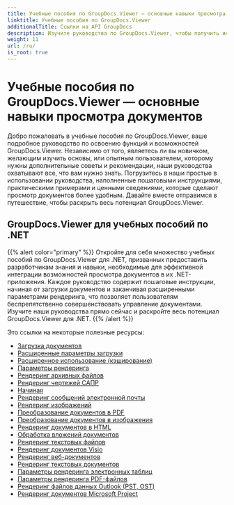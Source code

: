 ```yaml
---
title: Учебные пособия по GroupDocs.Viewer — основные навыки просмотра документов
linktitle: Учебные пособия по GroupDocs.Viewer
additionalTitle: Ссылки на API GroupDocs
description: Изучите руководства по GroupDocs.Viewer, чтобы получить исчерпывающие рекомендации по максимальному расширению возможностей просмотра документов. Раскройте весь его потенциал сегодня!
weight: 11
url: /ru/
is_root: true
---
```


# Учебные пособия по GroupDocs.Viewer — основные навыки просмотра документов


Добро пожаловать в учебные пособия по GroupDocs.Viewer, ваше подробное руководство по освоению функций и возможностей GroupDocs.Viewer. Независимо от того, являетесь ли вы новичком, желающим изучить основы, или опытным пользователем, которому нужны дополнительные советы и рекомендации, наши руководства охватывают все, что вам нужно знать. Погрузитесь в наши простые в использовании руководства, наполненные пошаговыми инструкциями, практическими примерами и ценными сведениями, которые сделают просмотр документов более удобным. Давайте вместе отправимся в путешествие, чтобы раскрыть весь потенциал GroupDocs.Viewer.

## GroupDocs.Viewer для учебных пособий по .NET
{{% alert color="primary" %}}
Откройте для себя множество учебных пособий по GroupDocs.Viewer для .NET, призванных предоставить разработчикам знания и навыки, необходимые для эффективной интеграции возможностей просмотра документов в их .NET-приложения. Каждое руководство содержит пошаговые инструкции, начиная от загрузки документов и заканчивая расширенными параметрами рендеринга, что позволяет пользователям беспрепятственно совершенствовать управление документами. Изучите наши руководства прямо сейчас и раскройте весь потенциал GroupDocs.Viewer для .NET.
{{% /alert %}}

Это ссылки на некоторые полезные ресурсы:
 
- [Загрузка документов](./net/loading-documents/)
- [Расширенные параметры загрузки](./net/advanced-loading/)
- [Расширенное использование (кэширование)](./net/advanced-usage-caching/)
- [Параметры рендеринга](./net/rendering-options/)
- [Рендеринг архивных файлов](./net/rendering-archive-files/)
- [Рендеринг чертежей САПР](./net/rendering-cad-drawings/)
- [Начиная](./net/getting-started/)
- [Рендеринг сообщений электронной почты](./net/rendering-email-messages/)
- [Рендеринг изображений](./net/image-rendering/)
- [Преобразование документов в PDF](./net/rendering-documents-pdf/)
- [Преобразование документов в изображения](./net/rendering-documents-images/)
- [Рендеринг документов в HTML](./net/rendering-documents-html/)
- [Обработка вложений документов](./net/processing-document-attachments/)
- [Рендеринг текстовых файлов](./net/rendering-text-files/)
- [Рендеринг документов Visio](./net/rendering-visio-documents/)
- [Рендеринг веб-документов](./net/rendering-web-documents/)
- [Рендеринг текстовых документов](./net/rendering-word-processing-documents/)
- [Параметры рендеринга электронных таблиц](./net/spreadsheet-rendering-options/)
- [Параметры рендеринга PDF-файлов](./net/pdf-rendering-options/)
- [Рендеринг файлов данных Outlook (PST, OST)](./net/rendering-outlook-data-files/)
- [Рендеринг документов Microsoft Project](./net/rendering-ms-project-documents/)
